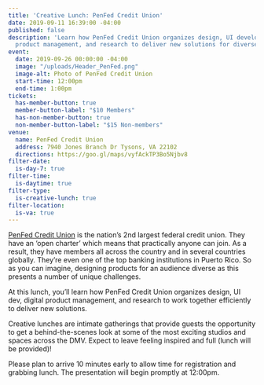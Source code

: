 ```yaml
---
title: 'Creative Lunch: PenFed Credit Union'
date: 2019-09-11 16:39:00 -04:00
published: false
description: 'Learn how PenFed Credit Union organizes design, UI development, digital
  product management, and research to deliver new solutions for diverse audiences. '
event:
  date: 2019-09-26 00:00:00 -04:00
  image: "/uploads/Header_PenFed.png"
  image-alt: Photo of PenFed Credit Union
  start-time: 12:00pm
  end-time: 1:00pm
tickets:
  has-member-button: true
  member-button-label: "$10 Members"
  has-non-member-button: true
  non-member-button-label: "$15 Non-members"
venue:
  name: PenFed Credit Union
  address: 7940 Jones Branch Dr Tysons, VA 22102
  directions: https://goo.gl/maps/vyfAckTP3Bo5Njbv8
filter-date:
  is-day-7: true
filter-time:
  is-daytime: true
filter-type:
  is-creative-lunch: true
filter-location:
  is-va: true
---
```


[PenFed Credit Union](https://www.penfed.org/about-penfed) is the nation’s 2nd largest federal credit union. They have an ‘open charter’ which means that practically anyone can join. As a result, they have members all across the country and in several countries globally. They’re even one of the top banking institutions in Puerto Rico.  So as you can imagine, designing products for an audience diverse as this presents a number of unique challenges.

At this lunch, you’ll learn how PenFed Credit Union organizes design, UI dev, digital product management, and research to work together efficiently to deliver new solutions.

Creative lunches are intimate gatherings that provide guests the opportunity to get a behind-the-scenes look at some of the most exciting studios and spaces across the DMV. Expect to leave feeling inspired and full (lunch will be provided)!

Please plan to arrive 10 minutes early to allow time for registration and grabbing lunch. The presentation will begin promptly at 12:00pm.